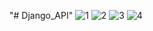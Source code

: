 "# Django_API" 
![1](https://user-images.githubusercontent.com/48711571/67616635-3d203280-f816-11e9-86b0-05b215891a73.PNG)
![2](https://user-images.githubusercontent.com/48711571/67616636-3e515f80-f816-11e9-847f-69afb0d7c418.PNG)
![3](https://user-images.githubusercontent.com/48711571/67616637-3f828c80-f816-11e9-9ddf-f6879c865664.PNG)
![4](https://user-images.githubusercontent.com/48711571/67616640-414c5000-f816-11e9-8ba7-e51ad179a611.PNG)
